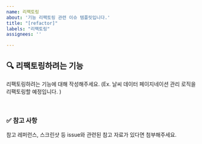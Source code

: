 ```yaml
---
name: 리팩토링
about: '기능 리팩토링 관련 이슈 템플릿입니다.'
title: "[refactor]"
labels: "리팩토링"
assignees: ''

---
```


## 🔍 리팩토링하려는 기능

리팩토링하려는 기능에 대해 작성해주세요.
(Ex. 날씨 데이터 페이지네이션 관리 로직을 리팩토링할 예정입니다. )

<br>

### ✅ 참고 사항

참고 레퍼런스, 스크린샷 등 issue와 관련된 참고 자료가 있다면 첨부해주세요.